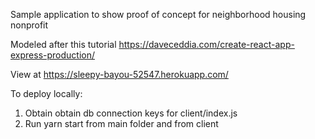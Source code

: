 Sample application to show proof of concept for neighborhood housing nonprofit

Modeled after this tutorial
https://daveceddia.com/create-react-app-express-production/


View at https://sleepy-bayou-52547.herokuapp.com/

To deploy locally:
1. Obtain obtain db connection keys for client/index.js
2. Run yarn start from main folder and from client
